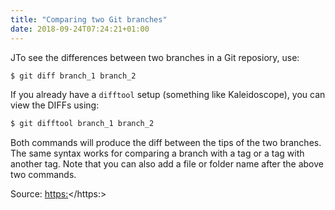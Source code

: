 ```yaml
---
title: "Comparing two Git branches"
date: 2018-09-24T07:24:21+01:00
---
```


JTo see the differences between two branches in a Git reposiory, use:

```sh
$ git diff branch_1 branch_2
```

If you already have a `difftool` setup (something like Kaleidoscope), you can view the DIFFs using:

```sh
$ git difftool branch_1 branch_2
```

Both commands will produce the diff between the tips of the two branches. The same syntax works for comparing a branch with a tag or a tag with another tag. Note that you can also add a file or folder name after the above two commands.

Source: <https:></https:>